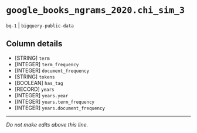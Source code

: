 # `google_books_ngrams_2020.chi_sim_3`
`bq-1` | `bigquery-public-data`

## Column details
* [STRING]    `term`
* [INTEGER]   `term_frequency`
* [INTEGER]   `document_frequency`
* [STRING]    `tokens`
* [BOOLEAN]   `has_tag`
* [RECORD]    `years`
* [INTEGER]   `years.year`
* [INTEGER]   `years.term_frequency`
* [INTEGER]   `years.document_frequency`

-------------------------------------------------------------------------------
*Do not make edits above this line.*
